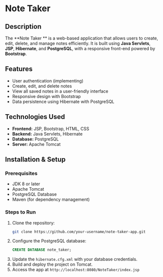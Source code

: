 # Note Taker 

## Description
The **Note Taker ** is a web-based application that allows users to create, edit, delete, and manage notes efficiently. It is built using **Java Servlets**, **JSP**, **Hibernate**, and **PostgreSQL**, with a responsive front-end powered by **Bootstrap**.

## Features
- User authentication (implementing)
- Create, edit, and delete notes
- View all saved notes in a user-friendly interface
- Responsive design with Bootstrap
- Data persistence using Hibernate with PostgreSQL

## Technologies Used
- **Frontend:** JSP, Bootstrap, HTML, CSS
- **Backend:** Java Servlets, Hibernate
- **Database:** PostgreSQL
- **Server:** Apache Tomcat

## Installation & Setup
### Prerequisites
- JDK 8 or later
- Apache Tomcat
- PostgreSQL Database
- Maven (for dependency management)

### Steps to Run
1. Clone the repository:
   ```sh
   git clone https://github.com/your-username/note-taker-app.git
   ```
2. Configure the PostgreSQL database:
   ```sql
   CREATE DATABASE note_taker;
   ```
3. Update the `hibernate.cfg.xml` with your database credentials.
4. Build and deploy the project on Tomcat.
5. Access the app at `http://localhost:8080/NoteTaker/index.jsp`


